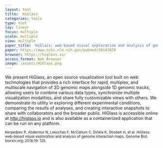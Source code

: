 ```yaml
---
layout: tool
title:  HiGlass
categories: tools
type: tool
lay: linear
focus: multiple
scale: multiple
view: multiple
paper_title: 'HiGlass: web-based visual exploration and analysis of genome interaction maps'
paper: https://www.ncbi.nlm.nih.gov/pubmed/30143029
browser: https://higlass.io/
access_format: Web Browser
image: /assets/HiGlass.png
---
```


We present HiGlass, an open source visualization tool built on web technologies that provides a rich interface for rapid, multiplex, and multiscale navigation of 2D genomic maps alongside 1D genomic tracks, allowing users to combine various data types, synchronize multiple visualization modalities, and share fully customizable views with others. We demonstrate its utility in exploring different experimental conditions, comparing the results of analyses, and creating interactive snapshots to share with collaborators and the broader public. HiGlass is accessible online at http://higlass.io and is also available as a containerized application that can be run on any platform.

<small>Kerpedjiev P, Abdennur N, Lekschas F, McCallum C, Dinkla K, Strobelt H, et al. HiGlass: web-based visual exploration and analysis of genome interaction maps. Genome Biol. biorxiv.org; 2018;19: 125. </small>

